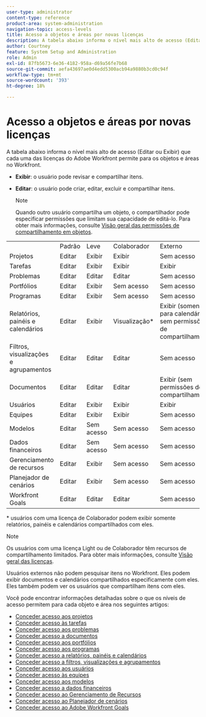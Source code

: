```yaml
---
user-type: administrator
content-type: reference
product-area: system-administration
navigation-topic: access-levels
title: Acesso a objetos e áreas por novas licenças
description: A tabela abaixo informa o nível mais alto de acesso (Editar ou Exibir) que cada uma das licenças do Adobe Workfront permite para os objetos e áreas no Workfront.
author: Courtney
feature: System Setup and Administration
role: Admin
exl-id: 87fb5673-6e36-4182-958a-d69a56fe7b68
source-git-commit: aefa43697ae0d4edd5300acb94a9880b3cd0c94f
workflow-type: tm+mt
source-wordcount: '393'
ht-degree: 18%

---
```


# Acesso a objetos e áreas por novas licenças

<!-- Audited: 2/2024 -->

A tabela abaixo informa o nível mais alto de acesso (Editar ou Exibir) que cada uma das licenças do Adobe Workfront permite para os objetos e áreas no Workfront.

* **Exibir**: o usuário pode revisar e compartilhar itens.
* **Editar**: o usuário pode criar, editar, excluir e compartilhar itens.

  >[!NOTE]
  >
  >Quando outro usuário compartilha um objeto, o compartilhador pode especificar permissões que limitam sua capacidade de editá-lo. Para obter mais informações, consulte [Visão geral das permissões de compartilhamento em objetos](../../../workfront-basics/grant-and-request-access-to-objects/sharing-permissions-on-objects-overview.md).

<table style="table-layout:auto">
    <tr>
        <td></td>
        <td>Padrão</td>
        <td>Leve</td>
        <td>Colaborador</td>
        <td>Externo</td>
    </tr>
    <tr>
        <td>Projetos</td>
        <td>Editar</td>
        <td>Exibir</td>
        <td>Exibir</td>
        <td>Sem acesso</td>
    </tr>
    <tr>
        <td>Tarefas</td>
        <td>Editar</td>
        <td>Exibir</td>
        <td>Exibir</td>
        <td>Exibir</td>
    </tr>
    <tr>
        <td>Problemas</td>
        <td>Editar</td>
        <td>Editar</td>
        <td>Editar</td>
        <td>Sem acesso</td>
    </tr>
    <tr>
        <td>Portfólios</td>
        <td>Editar</td>
        <td>Exibir</td>
        <td>Sem acesso</td>
        <td>Sem acesso</td>
    </tr>
    <tr>
        <td>Programas</td>
        <td>Editar</td>
        <td>Exibir</td>
        <td>Sem acesso</td>
        <td>Sem acesso</td>
    </tr>
    <tr>
        <td>Relatórios, painéis e calendários</td>
        <td>Editar</td>
        <td>Exibir</td>
        <td>Visualização*</td>
        <td>Exibir (somente para calendários, sem permissões de compartilhamento)</td>
    </tr>
    <tr>
        <td>Filtros, visualizações e agrupamentos</td>
        <td>Editar</td>
        <td>Editar</td>
        <td>Editar</td>
        <td>Sem acesso</td>
    </tr>
    <tr>
        <td>Documentos</td>
        <td>Editar</td>
        <td>Editar</td>
        <td>Editar</td>
        <td>Exibir (sem permissões de compartilhamento)</td>
    </tr>
    <tr>
        <td>Usuários</td>
        <td>Editar</td>
        <td>Exibir</td>
        <td>Exibir</td>
        <td>Exibir</td>
    </tr>
    <tr>
        <td>Equipes</td>
        <td>Editar</td>
        <td>Exibir</td>
        <td>Exibir</td>
        <td>Sem acesso</td>
    </tr>
    <tr>
        <td>Modelos</td>
        <td>Editar</td>
        <td>Sem acesso</td>
        <td>Sem acesso</td>
        <td>Sem acesso</td>
    </tr>
    <tr>
        <td>Dados financeiros</td>
        <td>Editar</td>
        <td>Sem acesso</td>
        <td>Sem acesso</td>
        <td>Sem acesso</td>
    </tr>
    <tr>
        <td>Gerenciamento de recursos</td>
        <td>Editar</td>
        <td>Exibir</td>
        <td>Sem acesso</td>
        <td>Sem acesso</td>
    </tr>
    <tr>
        <td>Planejador de cenários</td>
        <td>Editar</td>
        <td>Exibir</td>
        <td>Sem acesso</td>
        <td>Sem acesso</td>
    </tr>
    <tr>
        <td>Workfront Goals</td>
        <td>Editar</td>
        <td>Editar</td>
        <td>Editar</td>
        <td>Sem acesso</td>
    </tr>
</table>

&#42; usuários com uma licença de Colaborador podem exibir somente relatórios, painéis e calendários compartilhados com eles.

>[!NOTE]
>
>Os usuários com uma licença Light ou de Colaborador têm recursos de compartilhamento limitados. Para obter mais informações, consulte [Visão geral das licenças](/help/quicksilver/administration-and-setup/add-users/how-access-levels-work/licenses-overview.md).
>
>Usuários externos não podem pesquisar itens no Workfront. Eles podem exibir documentos e calendários compartilhados especificamente com eles. Eles também podem ver os usuários que compartilham itens com eles.

Você pode encontrar informações detalhadas sobre o que os níveis de acesso permitem para cada objeto e área nos seguintes artigos:

* [Conceder acesso aos projetos](../../../administration-and-setup/add-users/configure-and-grant-access/grant-access-projects.md)
* [Conceder acesso às tarefas](../../../administration-and-setup/add-users/configure-and-grant-access/grant-access-tasks.md)
* [Conceder acesso aos problemas](../../../administration-and-setup/add-users/configure-and-grant-access/grant-access-issues.md)
* [Conceder acesso a documentos](../../../administration-and-setup/add-users/configure-and-grant-access/grant-access-documents.md)
* [Conceder acesso aos portfólios](../../../administration-and-setup/add-users/configure-and-grant-access/grant-access-portfolios.md)
* [Conceder acesso aos programas](../../../administration-and-setup/add-users/configure-and-grant-access/grant-access-programs.md)
* [Conceder acesso a relatórios, painéis e calendários](../../../administration-and-setup/add-users/configure-and-grant-access/grant-access-reports-dashboards-calendars.md)
* [Conceder acesso a filtros, visualizações e agrupamentos](../../../administration-and-setup/add-users/configure-and-grant-access/grant-access-fvg.md)
* [Conceder acesso aos usuários](../../../administration-and-setup/add-users/configure-and-grant-access/grant-access-other-users.md)
* [Conceder acesso às equipes](../../../administration-and-setup/add-users/configure-and-grant-access/grant-access-teams.md)
* [Conceder acesso aos modelos](../../../administration-and-setup/add-users/configure-and-grant-access/grant-access-templates.md)
* [Conceder acesso a dados financeiros](../../../administration-and-setup/add-users/configure-and-grant-access/grant-access-financial.md)
* [Conceder acesso ao Gerenciamento de Recursos](../../../administration-and-setup/add-users/configure-and-grant-access/grant-access-resource-management.md)
* [Conceder acesso ao Planejador de cenários](../../../administration-and-setup/add-users/configure-and-grant-access/grant-access-sp.md)
* [Conceder acesso ao Adobe Workfront Goals](../../../administration-and-setup/add-users/configure-and-grant-access/grant-access-goals.md)
